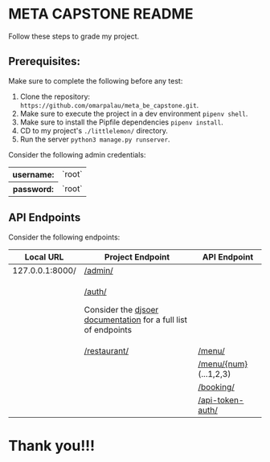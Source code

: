 # META CAPSTONE README

Follow these steps to grade my project.

## Prerequisites:

Make sure to complete the following before any test:

1. Clone the repository: `https://github.com/omarpalau/meta_be_capstone.git`.
3. Make sure to execute the project in a dev environment `pipenv shell`.
4. Make sure to install the Pipfile dependencies `pipenv install`.
5. CD to my project's `./littlelemon/` directory.
6. Run the server `python3 manage.py runserver`.

Consider the following admin credentials:

<table>
  
  <tr>
    <th>
      username:  
    </th>
    <td>
      `root`
    </td>
  </tr>

  <tr>
    <th>
      password:  
    </th>
    <td>
      `root`
    </td>
  </tr>
  
</table>

## API Endpoints

Consider the following endpoints:

|Local URL|Project Endpoint|API Endpoint|
|-|-|-|
|127.0.0.1:8000/|[/admin/](http://127.0.0.1:8000/admin/)||
||<p>[/auth/](http://127.0.0.1:8000/auth/)</p><p>Consider the [djsoer documentation](https://djoser.readthedocs.io/en/latest/token_endpoints.html) for a full list of endpoints</p>||
||[/restaurant/](http://127.0.0.1:8000/restaurant/)|[/menu/](http://127.0.0.1:8000/restaurant/menu/)|
|||[/menu/{num}](http://127.0.0.1:8000/restaurant/menu/1) (...1,2,3)|
|||[/booking/](http://127.0.0.1:8000/restaurant/booking/)|
|||[/api-token-auth/](http://127.0.0.1:8000/restaurant/api-token-auth/)|


# Thank you!!!
